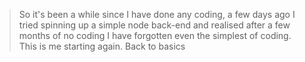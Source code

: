 > So it's been a while since I have done any coding, a few days ago I tried spinning up a simple node back-end and realised after a few months of no coding I have forgotten even the simplest of coding. This is me starting again. Back to basics
